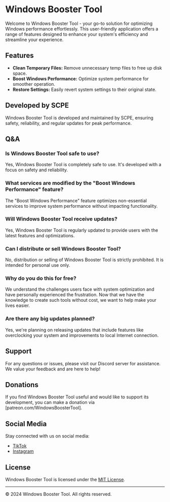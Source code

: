 # Windows Booster Tool

Welcome to Windows Booster Tool - your go-to solution for optimizing Windows performance effortlessly. This user-friendly application offers a range of features designed to enhance your system's efficiency and streamline your experience.

## Features
- **Clean Temporary Files:** Remove unnecessary temp files to free up disk space.
- **Boost Windows Performance:** Optimize system performance for smoother operation.
- **Restore Settings:** Easily revert system settings to their original state.

## Developed by SCPE
Windows Booster Tool is developed and maintained by SCPE, ensuring safety, reliability, and regular updates for peak performance.

## Q&A

### Is Windows Booster Tool safe to use?
Yes, Windows Booster Tool is completely safe to use. It's developed with a focus on safety and reliability.

### What services are modified by the "Boost Windows Performance" feature?
The "Boost Windows Performance" feature optimizes non-essential services to improve system performance without impacting functionality.

### Will Windows Booster Tool receive updates?
Yes, Windows Booster Tool is regularly updated to provide users with the latest features and optimizations.

### Can I distribute or sell Windows Booster Tool?
No, distribution or selling of Windows Booster Tool is strictly prohibited. It is intended for personal use only.

### Why do you do this for free?
We understand the challenges users face with system optimization and have personally experienced the frustration. Now that we have the knowledge to create such tools without cost, we want to help make your lives easier.

### Are there any big updates planned?
Yes, we're planning on releasing updates that include features like overclocking your system and improvements to local Internet connection.

## Support
For any questions or issues, please visit our Discord server for assistance. We value your feedback and are here to help!

## Donations
If you find Windows Booster Tool useful and would like to support its development, you can make a donation via [patreon.com/WindowsBoosterTool].

## Social Media
Stay connected with us on social media:
- [TikTok](https://www.tiktok.com/@windowsbooster?is_from_webapp=1&sender_device=pc)
- [Instagram](https://www.instagram.com/window_booster/)

## License
Windows Booster Tool is licensed under the [MIT License](LICENSE).

---
© 2024 Windows Booster Tool. All rights reserved.
